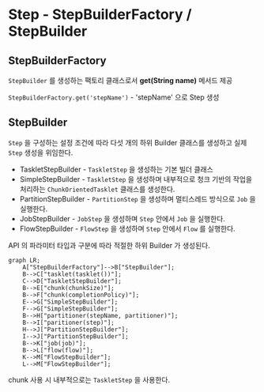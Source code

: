 # Step - StepBuilderFactory / StepBuilder

## StepBuilderFactory

`StepBuilder` 를 생성하는 팩토리 클래스로서 **get(String name)** 메서드 제공

`StepBuilderFactory.get('stepName')` - 'stepName' 으로 Step 생성

## StepBuilder

`Step` 을 구성하는 설정 조건에 따라 다섯 개의 하위 Builder 클래스를 생성하고 실제 `Step` 생성을 위임한다.

* TaskletStepBuilder - `TaskletStep` 을 생성하는 기본 빌더 클래스
* SimpleStepBuilder - `TaskletStep` 을 생성하며 내부적으로 청크 기반의 작업을 처리하는 `ChunkOrientedTasklet` 클래스를 생성한다.
* PartitionStepBuilder - `PartitionStep` 을 생성하며 멀티스레드 방식으로 `Job` 을 실행한다.
* JobStepBuilder - `JobStep` 을 생성하며 `Step` 안에서 `Job` 을 실행한다.
* FlowStepBuilder - `FlowStep` 을 생성하며 `Step` 안에서 `Flow` 를 실행한다.

API 의 파라미터 타입과 구분에 따라 적절한 하위 Builder 가 생성된다.

```mermaid
graph LR;
    A["StepBuilderFactory"]-->B["StepBuilder"];
    B-->C["tasklet(tasklet())"];
    C-->D["TaskletStepBuilder"];
    B-->E["chunk(chunkSize)"];
    B-->F["chunk(completionPolicy)"];
    E-->G["SimpleStepBuilder"];
    F-->G["SimpleStepBuilder"];
    B-->H["partitioner(stepName, partitioner)"];
    B-->I["paritioner(step)"];
    H-->J["PartitionStepBuilder"];
    I-->J["PartitionStepBuilder"];
    B-->K["job(job)"];
    B-->L["flow(flow)"];
    K-->M["FlowStepBuilder"];
    L-->M["FlowStepBuilder"];
```

chunk 사용 시 내부적으로는 `TaskletStep` 을 사용한다.